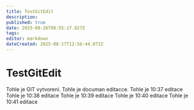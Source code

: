 ```yaml
---
title: TestGitEdit
description: 
published: true
date: 2025-08-26T08:55:17.827Z
tags: 
editor: markdown
dateCreated: 2025-08-17T12:56:44.073Z
---
```


# TestGitEdit
Tohle je GIT vytvoreni.
Tohle je documan editacce.
Tohle je 10:37 editace
Tohle je 10:38 editace
Tohle je 10:39 editace
Tohle je 10:40 editace
Tohle je 10:41 editace
